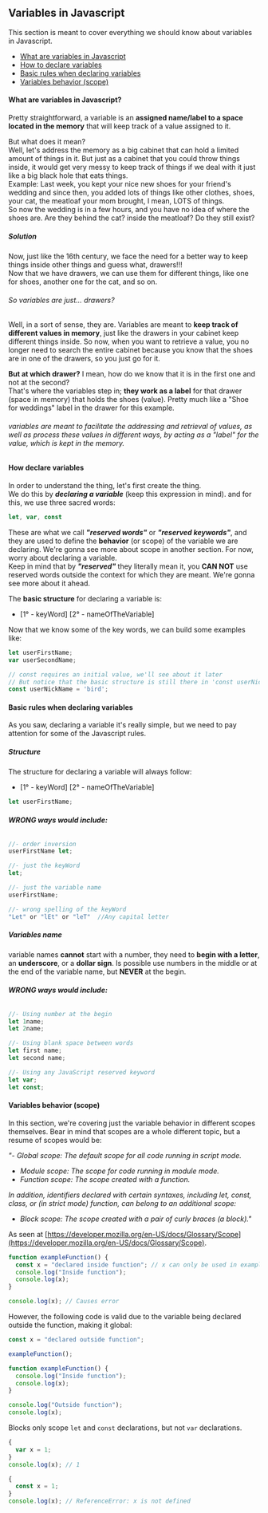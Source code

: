 ## Variables in Javascript

This section is meant to cover everything we should know about variables in Javascript.
- [What are variables in Javascript](#what-are-variables-in-javascript)
- [How to declare variables](#how-declare-variables)
- [Basic rules when declaring variables](#basic-rules-when-declaring-variables)
- [Variables behavior (scope)](#variables-behavior-scope)


#### What are variables in Javascript?
Pretty straightforward, a variable is an **assigned name/label to a space located in the memory** that will keep track of a value assigned to it.

But what does it mean?  
Well, let's address the memory as a big cabinet that can hold a limited amount of things in it. But just as a cabinet that you could throw things inside, it would get very messy to keep track of things if we deal with it just like a big black hole that eats things.  
Example: Last week, you kept your nice new shoes for your friend's wedding and since then, you added lots of things like other clothes, shoes, your cat, the meatloaf your mom brought, I mean, LOTS of things.  
So now the wedding is in a few hours, and you have no idea of where the shoes are. Are they behind the cat? inside the meatloaf? Do they still exist?  

##### Solution
Now, just like the 16th century, we face the need for a better way to keep things inside other things and guess what, drawers!!!  
Now that we have drawers, we can use them for different things, like one for shoes, another one for the cat, and so on.

###### So variables are just... drawers?
Well, in a sort of sense, they are. Variables are meant to **keep track of different values in memory**, just like the drawers in your cabinet keep different things inside. So now, when you want to retrieve a value, you no longer need to search the entire cabinet because you know that the shoes are in one of the drawers, so you just go for it.  

**But at which drawer?** I mean, how do we know that it is in the first one and not at the second?  
That's where the variables step in; **they work as a label** for that drawer (space in memory) that holds the shoes (value). Pretty much like a "Shoe for weddings" label in the drawer for this example.
 

###### variables are meant to facilitate the addressing and retrieval of values, as well as process these values in different ways, by acting as a "label" for the value, which is kept in the memory.  


#### How declare variables
In order to understand the thing, let's first create the thing.  
We do this by ***declaring a variable*** (keep this expression in mind). and for this, we use three sacred words:
```javascript
let, var, const
```  
These are what we call ***"reserved words"*** or ***"reserved keywords"***, and they are used to define the **behavior** (or scope) of the variable we are declaring. We're gonna see more about scope in another section. For now, worry about declaring a variable.  
Keep in mind that by ***"reserved"*** they literally mean it, you **CAN NOT** use reserved words outside the context for which they are meant. We're gonna see more about it ahead.

The **basic structure** for declaring a variable is:  
- [1° - keyWord] [2° - nameOfTheVariable]  

Now that we know some of the key words, we can build some examples like:
```javascript
let userFirstName;
var userSecondName;

// const requires an initial value, we'll see about it later
// But notice that the basic structure is still there in 'const userNickName'
const userNickName = 'bird';
```

#### Basic rules when declaring variables
As you saw, declaring a variable it's really simple, but we need to pay attention for some of the Javascript rules.

##### Structure
The structure for declaring a variable will always follow:  
- [1° - keyWord] [2° - nameOfTheVariable]
```javascript
let userFirstName;
```  

###### **WRONG ways would include:**
```javascript
//- order inversion
userFirstName let;

//- just the keyWord
let;

//- just the variable name
userFirstName;

//- wrong spelling of the keyWord
"Let" or "lEt" or "leT"  //Any capital letter
```

##### Variables name
variable names **cannot** start with a number, they need to **begin with a letter**, an **underscore**, or a **dollar sign**. Is possible use numbers in the middle or at the end of the variable name, but **NEVER** at the begin.
###### **WRONG ways would include:**
```javascript
//- Using number at the begin
let 1name;
let 2name;

//- Using blank space between words
let first name;
let second name;

//- Using any JavaScript reserved keyword
let var;
let const;
```


#### Variables behavior (scope)
In this section, we're covering just the variable behavior in different scopes themselves. Bear in mind that scopes are a whole different topic, but a resume of scopes would be:

*"- Global scope: The default scope for all code running in script mode.*
- *Module scope: The scope for code running in module mode.*
- *Function scope: The scope created with a function.*

*In addition, identifiers declared with certain syntaxes, including let, const, class, or (in strict mode) function, can belong to an additional scope:*

- *Block scope: The scope created with a pair of curly braces (a block)."*  

As seen at [https://developer.mozilla.org/en-US/docs/Glossary/Scope](https://developer.mozilla.org/en-US/docs/Glossary/Scope).

```javascript
function exampleFunction() {
  const x = "declared inside function"; // x can only be used in exampleFunction
  console.log("Inside function");
  console.log(x);
}

console.log(x); // Causes error
``` 

However, the following code is valid due to the variable being declared outside the function, making it global:  
```javascript
const x = "declared outside function";

exampleFunction();

function exampleFunction() {
  console.log("Inside function");
  console.log(x);
}

console.log("Outside function");
console.log(x);
```  

Blocks only scope ```let```  and ```const``` declarations, but not ```var``` declarations.

```javascript
{
  var x = 1;
}
console.log(x); // 1
``` 

```javascript
{
  const x = 1;
}
console.log(x); // ReferenceError: x is not defined
``` 

